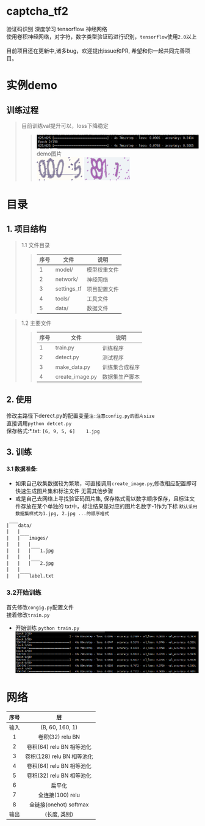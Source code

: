 # captcha_tf2 
验证码识别 深度学习 tensorflow 神经网络<br> 
使用卷积神经网络，对字符，数字类型验证码进行识别，`tensorflow`使用`2.0`以上<br>
<br>
目前项目还在更新中,诸多bug，欢迎提出issue和PR, 希望和你一起共同完善项目。

# 实例demo
## 训练过程
> 目前训练val提升可以，loss下降稳定
>> ![](./data/used_images/train_1.png)<br>
> demo图片<br>
>>  ![效果](./data/used_images/1.jpg) 
>>  ![效果](./data/used_images/2.jpg) 
 
 
# 目录
## 1. 项目结构
> 1.1 文件目录
>> |序号 | 文件| 说明|
>> | ----- | ----- | -----|
>> | 1 | model/ | 模型权重文件| 
>>| 2 | network/ | 神经网络|
>> | 3 | settings_tf | 项目配置文件|
>> | 4 | tools/ | 工具文件 |
>> | 5 | data/ | 数据文件|

> 1.2 主要文件
>> | 序号 | 文件 | 说明|
>> |------|------|-----|
>> | 1 | train.py | 训练程序 |
>> | 2 | detect.py | 测试程序 |
>> | 3 | make_data.py | 训练集合成程序|
>> | 4 | create_image.py | 数据集生产脚本|

## 2. 使用
修改主路径下derect.py的配置变量`注:注意config.py的图片size`<br>
直接调用```python detcet.py```<br>
保存格式:*.txt: ```[6, 9, 5, 6]    1.jpg``` 

## 3. 训练
#### 3.1 数据准备:
* 如果自己收集数据较为繁琐，可直接调用```create_image.py```,修改相应配置即可快速生成图片集和标注文件
无需其他步骤
* 或是自己去网络上寻找验证码图片集, 保存格式需以数字顺序保存，且标注文件存放在某个单独的 
txt中，标注结果是对应的图片名数字-1作为下标 `默认采用数据集样式为1.jpg, 2.jpg ...的顺序格式`<br>
```
|￣￣data/
|   |
|   |￣￣images/
|   |   |
|   |   |￣￣1.jpg
|   |   |
|   |   |￣￣2.jpg
|   |    
|   |￣￣label.txt
```
### 3.2开始训练
首先修改`congig.py`配置文件<br>
接着修改`train.py`<br>
* 开始训练 ``python train.py``<br>
![训练中](./data/used_images/train_2.png)

# 网络
| 序号  |   层  |
| :----:  |:-----:|
| 输入  |(B, 60, 160, 1)
| 1     |卷积(32)   relu   BN|
| 2     |卷积(64)   relu   BN  相等池化|
| 3     |卷积(128)  relu   BN  相等池化|
| 4     |卷积(64)   relu   BN  相等池化|
| 5     |卷积(32)   relu   BN  相等池化|
| 6     |     扁平化|
| 7     | 全连接(100) relu|
| 8     | 全链接(onehot)  softmax|
| 输出   | (长度, 类别)| 